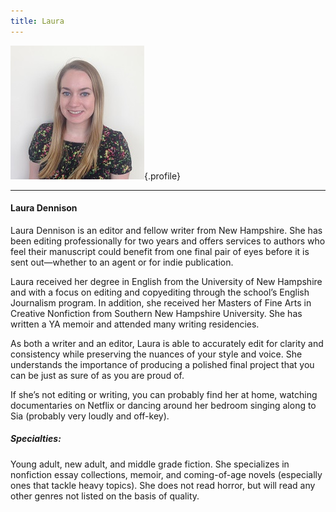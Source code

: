 ```yaml
---
title: Laura
---
```


![Laura Dennison](Book_Light_Editorial_Laura_Dennison.jpg){.profile}

---
#### Laura Dennison

Laura Dennison is an editor and fellow writer from New Hampshire. She has been editing professionally for two years and offers services to authors who feel their manuscript could benefit from one final pair of eyes before it is sent out—whether to an agent or for indie publication.

Laura received her degree in English from the University of New Hampshire and with a focus on editing and copyediting through the school’s English Journalism program. In addition, she received her Masters of Fine Arts in Creative Nonfiction from Southern New Hampshire University. She has written a YA memoir and attended many writing residencies.

As both a writer and an editor, Laura is able to accurately edit for clarity and consistency while preserving the nuances of your style and voice. She understands the importance of producing a polished final project that you can be just as sure of as you are proud of.

If she’s not editing or writing, you can probably find her at home, watching documentaries on Netflix or dancing around her bedroom singing along to Sia (probably very loudly and off-key).

##### Specialties:

Young adult, new adult, and middle grade fiction. She specializes in nonfiction essay collections, memoir, and coming-of-age novels (especially ones that tackle heavy topics). She does not read horror, but will read any other genres not listed on the basis of quality.